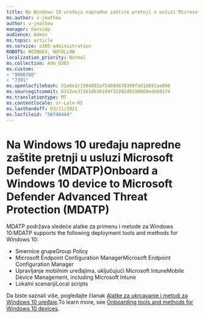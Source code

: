```yaml
---
title: Na Windows 10 uređaju napredne zaštite pretnji u usluzi Microsoft Defender (MDATP)
ms.author: v-jmathew
author: v-jmathew
manager: dansimp
audience: Admin
ms.topic: article
ms.service: o365-administration
ROBOTS: NOINDEX, NOFOLLOW
localization_priority: Normal
ms.collection: Adm_O365
ms.custom:
- "9000760"
- "7391"
ms.openlocfilehash: 51e6e2c1504002af5408d678399fdd1d691ae096
ms.sourcegitcommit: 6312ee31561db36104f32282d019d069ede69174
ms.translationtype: MT
ms.contentlocale: sr-Latn-RS
ms.lasthandoff: 03/11/2021
ms.locfileid: "50748444"
---
```

# <a name="onboard-a-windows-10-device-to-microsoft-defender-advanced-threat-protection-mdatp"></a><span data-ttu-id="535f6-102">Na Windows 10 uređaju napredne zaštite pretnji u usluzi Microsoft Defender (MDATP)</span><span class="sxs-lookup"><span data-stu-id="535f6-102">Onboard a Windows 10 device to Microsoft Defender Advanced Threat Protection (MDATP)</span></span>

<span data-ttu-id="535f6-103">MDATP podržava sledeće alatke za primenu i metode za Windows 10:</span><span class="sxs-lookup"><span data-stu-id="535f6-103">MDATP supports the following deployment tools and methods for Windows 10:</span></span>

- <span data-ttu-id="535f6-104">Smernice grupe</span><span class="sxs-lookup"><span data-stu-id="535f6-104">Group Policy</span></span>
- <span data-ttu-id="535f6-105">Microsoft Endpoint Configuration Manager</span><span class="sxs-lookup"><span data-stu-id="535f6-105">Microsoft Endpoint Configuration Manager</span></span>
- <span data-ttu-id="535f6-106">Upravljanje mobilnim uređajima, uključujući Microsoft Intune</span><span class="sxs-lookup"><span data-stu-id="535f6-106">Mobile Device Management, including Microsoft Intune</span></span>
- <span data-ttu-id="535f6-107">Lokalni scenariji</span><span class="sxs-lookup"><span data-stu-id="535f6-107">Local scripts</span></span>

<span data-ttu-id="535f6-108">Da biste saznali više, pogledajte članak [Alatke za ukrcavanje i metodi za Windows 10 uređaje](https://go.microsoft.com/fwlink/?linkid=2143460).</span><span class="sxs-lookup"><span data-stu-id="535f6-108">To learn more, see [Onboarding tools and methods for Windows 10 devices](https://go.microsoft.com/fwlink/?linkid=2143460).</span></span>
